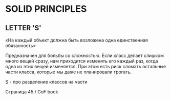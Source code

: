 # SOLID PRINCIPLES
## LETTER 'S'

«На каждый объект должна быть
возложена одна единственная
обязанность»

Предназначен для больбы со сложностью.
Если класс делает слишком много вещей сразу, нам приходится
изменять его каждый раз, когда одна из этих вещей изменяется.
При этом есть риск сломать остальные части класса, которые 
мы даже не планировали трогать.

S - про разделение классов на части

Страница 45 / GoF book